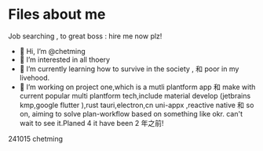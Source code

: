 
# Files about me
Job searching , to great boss : hire me now plz!
- 👋 Hi, I’m @chetming
- 👀 I’m interested in all thoery
- 🌱 I’m currently learning how to survive in the society , 和 poor in my livehood.
- 💞️ I’m working on project one,which is a mutli plantform app 和 make with current popular multi plantform tech,include material develop (jetbrains kmp,google flutter ),rust tauri,electron,cn uni-appx ,reactive native 和 so on, aiming to solve plan-workflow based on something like okr. can't wait to see it.Planed 4 it have been 2 年之前!

241015
chetming
<!---
justdoins/justdoins is a ✨ special ✨ repository because its `README.md` (this file) appears on your GitHub profile.
You can click the Preview link to take a look at your changes.
--->
